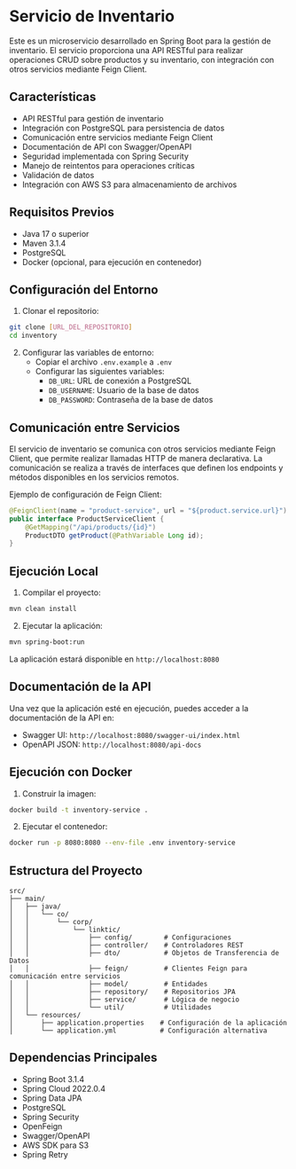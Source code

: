 # Servicio de Inventario

Este es un microservicio desarrollado en Spring Boot para la gestión de inventario. El servicio proporciona una API RESTful para realizar operaciones CRUD sobre productos y su inventario, con integración con otros servicios mediante Feign Client.

## Características

- API RESTful para gestión de inventario
- Integración con PostgreSQL para persistencia de datos
- Comunicación entre servicios mediante Feign Client
- Documentación de API con Swagger/OpenAPI
- Seguridad implementada con Spring Security
- Manejo de reintentos para operaciones críticas
- Validación de datos
- Integración con AWS S3 para almacenamiento de archivos

## Requisitos Previos

- Java 17 o superior
- Maven  3.1.4
- PostgreSQL
- Docker (opcional, para ejecución en contenedor)

## Configuración del Entorno

1. Clonar el repositorio:
```bash
git clone [URL_DEL_REPOSITORIO]
cd inventory
```

2. Configurar las variables de entorno:
   - Copiar el archivo `.env.example` a `.env`
   - Configurar las siguientes variables:
     - `DB_URL`: URL de conexión a PostgreSQL
     - `DB_USERNAME`: Usuario de la base de datos
     - `DB_PASSWORD`: Contraseña de la base de datos

## Comunicación entre Servicios

El servicio de inventario se comunica con otros servicios mediante Feign Client, que permite realizar llamadas HTTP de manera declarativa. La comunicación se realiza a través de interfaces que definen los endpoints y métodos disponibles en los servicios remotos.

Ejemplo de configuración de Feign Client:
```java
@FeignClient(name = "product-service", url = "${product.service.url}")
public interface ProductServiceClient {
    @GetMapping("/api/products/{id}")
    ProductDTO getProduct(@PathVariable Long id);
}
```

## Ejecución Local

1. Compilar el proyecto:
```bash
mvn clean install
```

2. Ejecutar la aplicación:
```bash
mvn spring-boot:run
```

La aplicación estará disponible en `http://localhost:8080`

## Documentación de la API

Una vez que la aplicación esté en ejecución, puedes acceder a la documentación de la API en:
- Swagger UI: `http://localhost:8080/swagger-ui/index.html`
- OpenAPI JSON: `http://localhost:8080/api-docs`

## Ejecución con Docker

1. Construir la imagen:
```bash
docker build -t inventory-service .
```

2. Ejecutar el contenedor:
```bash
docker run -p 8080:8080 --env-file .env inventory-service
```

## Estructura del Proyecto

```
src/
├── main/
│   ├── java/
│   │   └── co/
│   │       └── corp/
│   │           └── linktic/
│   │               ├── config/        # Configuraciones
│   │               ├── controller/    # Controladores REST
│   │               ├── dto/           # Objetos de Transferencia de Datos
│   │               ├── feign/         # Clientes Feign para comunicación entre servicios
│   │               ├── model/         # Entidades
│   │               ├── repository/    # Repositorios JPA
│   │               ├── service/       # Lógica de negocio
│   │               └── util/          # Utilidades
│   └── resources/
│       ├── application.properties    # Configuración de la aplicación
│       └── application.yml           # Configuración alternativa
```

## Dependencias Principales

- Spring Boot 3.1.4
- Spring Cloud 2022.0.4
- Spring Data JPA
- PostgreSQL
- Spring Security
- OpenFeign
- Swagger/OpenAPI
- AWS SDK para S3
- Spring Retry
